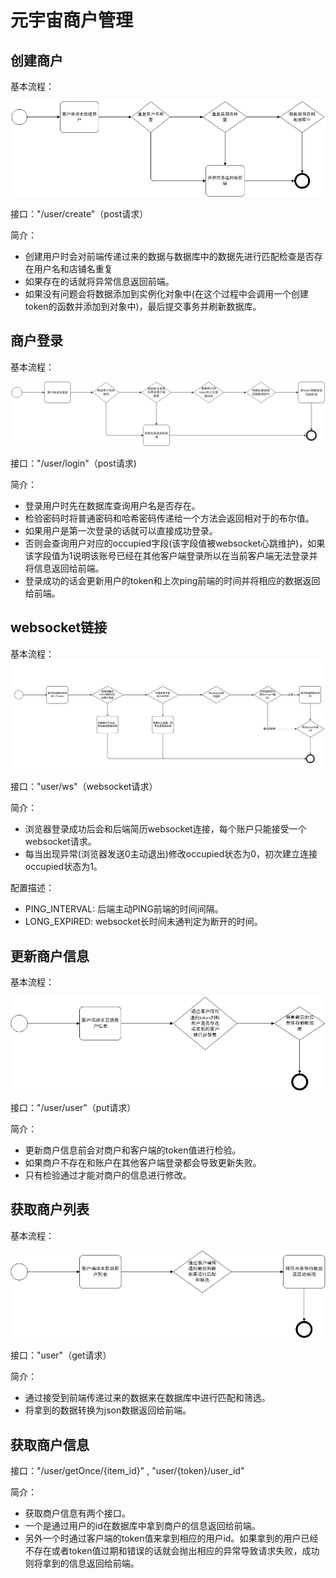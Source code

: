 # 元宇宙商户管理

## 创建商户

基本流程：



![](images/create_user.jpg)

接口："/user/create"（post请求）

简介：

- 创建用户时会对前端传递过来的数据与数据库中的数据先进行匹配检查是否存在用户名和店铺名重复
- 如果存在的话就将异常信息返回前端。
- 如果没有问题会将数据添加到实例化对象中(在这个过程中会调用一个创建token的函数并添加到对象中)，最后提交事务并刷新数据库。

## 商户登录

基本流程：

![](images/login.jpg)

接口："/user/login"（post请求)

简介：

- 登录用户时先在数据库查询用户名是否存在。
- 检验密码时将普通密码和哈希密码传递给一个方法会返回相对于的布尔值。
- 如果用户是第一次登录的话就可以直接成功登录。
- 否则会查询用户对应的occupied字段(该字段值被websocket心跳维护)，如果该字段值为1说明该账号已经在其他客户端登录所以在当前客户端无法登录并将信息返回给前端。
- 登录成功的话会更新用户的token和上次ping前端的时间并将相应的数据返回给前端。



## websocket链接

基本流程：
![](images/websocket.jpg)



接口："user/ws"（websocket请求）

简介：

- 浏览器登录成功后会和后端简历websocket连接，每个账户只能接受一个websocket请求。
- 每当出现异常(浏览器发送0主动退出)修改occupied状态为0，初次建立连接occupied状态为1。

配置描述：

- PING_INTERVAL: 后端主动PING前端的时间间隔。
- LONG_EXPIRED: websocket长时间未通判定为断开的时间。

## 更新商户信息

基本流程：

![](images/update.jpg)


接口："/user/user"（put请求）

简介：

- 更新商户信息前会对商户和客户端的token值进行检验。
- 如果商户不存在和账户在其他客户端登录都会导致更新失败。
- 只有检验通过才能对商户的信息进行修改。

## 获取商户列表

基本流程：

![](images/get_user_list.jpg)




接口："user"（get请求）

简介：

- 通过接受到前端传递过来的数据来在数据库中进行匹配和筛选。
- 将拿到的数据转换为json数据返回给前端。

## 获取商户信息

接口："/user/getOnce/{item_id}"  ,   "user/{token}/user_id"

简介：

- 获取商户信息有两个接口。
- 一个是通过用户的id在数据库中拿到商户的信息返回给前端。
- 另外一个时通过客户端的token值来拿到相应的用户id。如果拿到的用户已经不存在或者token值过期和错误的话就会抛出相应的异常导致请求失败，成功则将拿到的信息返回给前端。